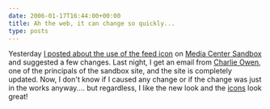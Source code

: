 ```yaml
---
date: 2006-01-17T16:44:00+00:00
title: Ah the web, it can change so quickly...
type: posts
---
```

Yesterday [I posted about the use of the feed icon](http://blogs.duncanmackenzie.net/duncanma/archive/2006/01/16/3548.aspx) on [Media Center Sandbox](http://blog.mediacentersandbox.com/) and suggested a few changes. Last night, I get an email from [Charlie Owen](http://blog.retrosight.com/), one of the principals of the sandbox site, and the site is completely updated. Now, I don't know if I caused any change or if the change was just in the works anyway.... but regardless, I like the new look and the [icons](http://www.feedicons.com) look great!
